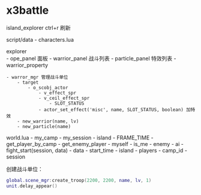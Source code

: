 # x3battle

island_explorer ctrl+r 刷新


script/data
    - characters.lua 

explorer  
    - ope_panel 面板
        - warrior_panel 战斗列表
        - particle_panel 特效列表
        - warrior_property

    - warror_mgr 管理战斗单位
        - target
            - o_scobj_actor
                - v_effect_spr
                - v_ceil_effect_spr
                    - SLOT_STATUS
                - actor_set_effect('misc', name, SLOT_STATUS, boolean) 加特效
        - new_warrior(name, lv)
        - new_particle(name)


world.lua
    - my_camp
    - my_session
    - island
        - FRAME_TIME
        - get_player_by_camp
        - get_enemy_player
    - myself
        - is_me
    - enemy
    - ai
    - fight_start(session, data)
        - data
            - start_time
            - island
                - players
                    - camp_id
                    - session

创建战斗单位：
```lua
global.scene_mgr:create_troop(2200, 2200, name, lv, 1)
unit.delay_appear()
```